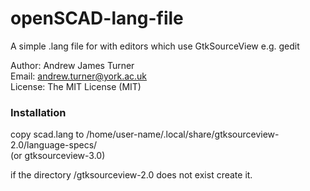openSCAD-lang-file
==================

A simple .lang file for with editors which use GtkSourceView e.g. gedit      

Author: Andrew James Turner      
Email: andrew.turner@york.ac.uk     
License: The MIT License (MIT)  

### Installation  
copy scad.lang to /home/user-name/.local/share/gtksourceview-2.0/language-specs/    
(or gtksourceview-3.0)      
    
      
if the directory /gtksourceview-2.0 does not exist create it.
 
